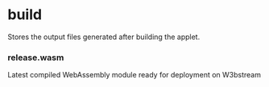 # build
Stores the output files generated after building the applet.

### release.wasm
Latest compiled WebAssembly module ready for deployment on W3bstream
